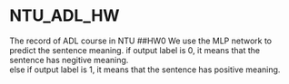 # NTU_ADL_HW
The record of ADL course in NTU
##HW0
We use the MLP network to predict the sentence meaning. 
if output label is 0, it means that the sentence has negitive meaning.  
else if output label is 1, it means that the sentence has positive meaning.  
